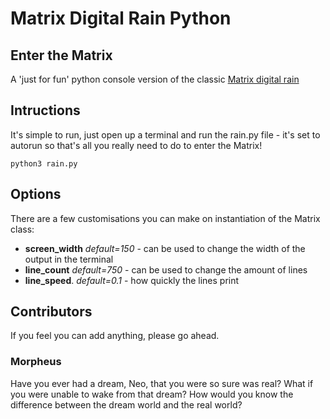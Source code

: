 Matrix Digital Rain Python
==========================

## Enter the Matrix
A 'just for fun' python console version of the classic [Matrix digital rain](https://en.wikipedia.org/wiki/Matrix_digital_rain)

## Intructions
It's simple to run, just open up a terminal and run the rain.py file - it's set to autorun so that's all you really need to do to enter the Matrix!

```
python3 rain.py
```

## Options
There are a few customisations you can make on instantiation of the Matrix class:

- **screen_width** *default=150* - can be used to change the width of the output in the terminal
- **line_count**   *default=750* - can be used to change the amount of lines
- **line_speed**.  *default=0.1* - how quickly the lines print

## Contributors
If you feel you can add anything, please go ahead.

### Morpheus
Have you ever had a dream, Neo, that you were so sure was real? What if you were unable to wake from that dream? How would you know the difference between the dream world and the real world?
